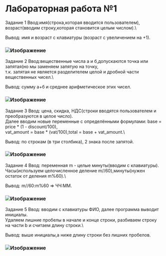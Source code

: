 Лабораторная работа №1
= 
Задание 1
Ввод:имя(строка,которая вводится пользователем), возраст(вводим строку,которая становится целым числом).\
>
Вывод: имя и возраст с клавиатуры (возраст с увеличением на +1).
### ![Изображение]("C:\Users\First\Documents\GitHub\python_labs\images\lab01\lab1_ex1.png")
Задание 2
Ввод:вещественные числа а и б,допускаются точка или запятая(но мы заменяем запятую на точку,\
т.к. запятая не является разделителем целой и дробной части вещественных чисел.\
>
Вывод: сумму а+б и среднее арифметическое этих чисел.
### ![Изображение](https://github.com/user-attachments/assets/62526810-712e-4c88-a436-4e0afec5ea1d)
Задание 3
Ввод: цена, скидка, НДС(строки вводятся пользователем и преобразуются в целое число).\
Далее вводим новые переменные с определёнными формулами: base = price * (1 - discount/100),\
vat_amount = base * (vat/100),total = base + vat_amount.\
>
Вывод: по строкам (в три столбика), 2 знака после запятой.
### ![Изображение](https://github.com/user-attachments/assets/994fca47-9217-4c0d-8e9f-772525b6b445)
Задание 4
Ввод: переменная m - целые минуты(вводим с клавиатуры).\
Часы(используем целочисленное деление m//60),минуты(нужен остаток от деления m%60).\
>
Вывод: m//60:m%60 => ЧЧ:ММ.
### ![Изображение](https://github.com/user-attachments/assets/82bfd487-a9cc-4516-a288-0870d00e3865)
Задание 5
Ввод: вводим с клавиатуры ФИО, далее программа выводит инициалы.\
Удаляем лишние пробелы в начале и конце строки, разбиваем строку на части b и считаем длину строки.\
>
Вывод: выше инициалы,а ниже длину строки без лишних пробелов.
### ![Изображение](https://github.com/user-attachments/assets/c9801dc2-489f-4e41-b899-c72fd02bbbb6)
>

